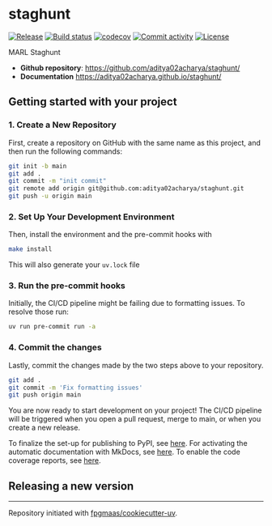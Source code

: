 # staghunt

[![Release](https://img.shields.io/github/v/release/aditya02acharya/staghunt)](https://img.shields.io/github/v/release/aditya02acharya/staghunt)
[![Build status](https://img.shields.io/github/actions/workflow/status/aditya02acharya/staghunt/main.yml?branch=main)](https://github.com/aditya02acharya/staghunt/actions/workflows/main.yml?query=branch%3Amain)
[![codecov](https://codecov.io/gh/aditya02acharya/staghunt/branch/main/graph/badge.svg)](https://codecov.io/gh/aditya02acharya/staghunt)
[![Commit activity](https://img.shields.io/github/commit-activity/m/aditya02acharya/staghunt)](https://img.shields.io/github/commit-activity/m/aditya02acharya/staghunt)
[![License](https://img.shields.io/github/license/aditya02acharya/staghunt)](https://img.shields.io/github/license/aditya02acharya/staghunt)

MARL Staghunt

- **Github repository**: <https://github.com/aditya02acharya/staghunt/>
- **Documentation** <https://aditya02acharya.github.io/staghunt/>

## Getting started with your project

### 1. Create a New Repository

First, create a repository on GitHub with the same name as this project, and then run the following commands:

```bash
git init -b main
git add .
git commit -m "init commit"
git remote add origin git@github.com:aditya02acharya/staghunt.git
git push -u origin main
```

### 2. Set Up Your Development Environment

Then, install the environment and the pre-commit hooks with

```bash
make install
```

This will also generate your `uv.lock` file

### 3. Run the pre-commit hooks

Initially, the CI/CD pipeline might be failing due to formatting issues. To resolve those run:

```bash
uv run pre-commit run -a
```

### 4. Commit the changes

Lastly, commit the changes made by the two steps above to your repository.

```bash
git add .
git commit -m 'Fix formatting issues'
git push origin main
```

You are now ready to start development on your project!
The CI/CD pipeline will be triggered when you open a pull request, merge to main, or when you create a new release.

To finalize the set-up for publishing to PyPI, see [here](https://fpgmaas.github.io/cookiecutter-uv/features/publishing/#set-up-for-pypi).
For activating the automatic documentation with MkDocs, see [here](https://fpgmaas.github.io/cookiecutter-uv/features/mkdocs/#enabling-the-documentation-on-github).
To enable the code coverage reports, see [here](https://fpgmaas.github.io/cookiecutter-uv/features/codecov/).

## Releasing a new version



---

Repository initiated with [fpgmaas/cookiecutter-uv](https://github.com/fpgmaas/cookiecutter-uv).
